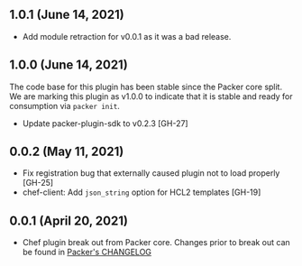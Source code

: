 ## 1.0.1 (June 14, 2021)

* Add module retraction for v0.0.1 as it was a bad release.

## 1.0.0 (June 14, 2021)
The code base for this plugin has been stable since the Packer core split.
We are marking this plugin as v1.0.0 to indicate that it is stable and ready for consumption via `packer init`.

* Update packer-plugin-sdk to v0.2.3 [GH-27]

## 0.0.2 (May 11, 2021)

* Fix registration bug that externally caused plugin not to load properly [GH-25]
* chef-client: Add `json_string` option for HCL2 templates [GH-19]

## 0.0.1 (April 20, 2021)

* Chef plugin break out from Packer core. Changes prior to break out can be found in [Packer's CHANGELOG](https://github.com/hashicorp/packer/blob/master/CHANGELOG.md)

